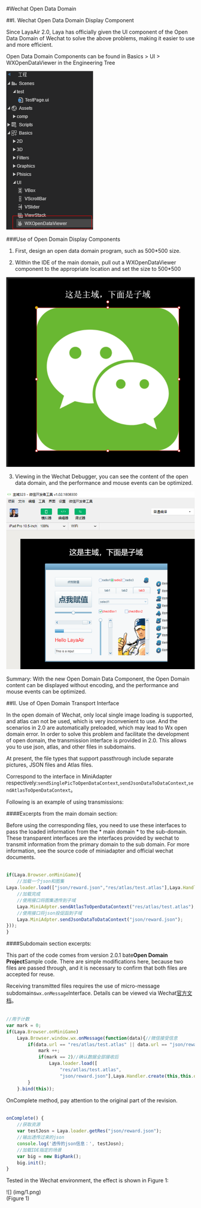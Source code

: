 #Wechat Open Data Domain

##I. Wechat Open Data Domain Display Component

Since LayaAir 2.0, Laya has officially given the UI component of the Open Data Domain of Wechat to solve the above problems, making it easier to use and more efficient.

Open Data Domain Components can be found in Basics > UI > WXOpenDataViewer in the Engineering Tree

![wx1](../../AS/openDomain/img/wx1.png) 







###Use of Open Domain Display Components

1. First, design an open data domain program, such as 500*500 size.

2. Within the IDE of the main domain, pull out a WXOpenDataViewer component to the appropriate location and set the size to 500*500

![wx1](../../AS/openDomain/img/wx2.png) 




3. Viewing in the Wechat Debugger, you can see the content of the open data domain, and the performance and mouse events can be optimized.

![wx1](../../AS/openDomain/img/wx3.png) 




Summary: With the new Open Domain Data Component, the Open Domain content can be displayed without encoding, and the performance and mouse events can be optimized.

##II. Use of Open Domain Transport Interface

In the open domain of Wechat, only local single image loading is supported, and atlas can not be used, which is very inconvenient to use. And the scenarios in 2.0 are automatically preloaded, which may lead to Wx open domain error. In order to solve this problem and facilitate the development of open domain, the transmission interface is provided in 2.0. This allows you to use json, atlas, and other files in subdomains.

At present, the file types that support passthrough include separate pictures, JSON files and Atlas files.

Correspond to the interface in MiniAdapter respectively:`sendSinglePicToOpenDataContext`,`sendJsonDataToDataContext`,`sendAtlasToOpenDataContext`。

Following is an example of using transmissions:

####Excerpts from the main domain section:

Before using the corresponding files, you need to use these interfaces to pass the loaded information from the * main domain * to the sub-domain. These transparent interfaces are the interfaces provided by wechat to transmit information from the primary domain to the sub domain. For more information, see the source code of miniadapter and official wechat documents.


```typescript

if(Laya.Browser.onMiniGame){
    //加载一个json和图集
Laya.loader.load(["json/reward.json","res/atlas/test.atlas"],Laya.Handler.create(null,function(){
    //加载完成
    //使用接口将图集透传到子域
	Laya.MiniAdpter.sendAtlasToOpenDataContext("res/atlas/test.atlas");	
    //使用接口将json投促函到子域
    Laya.MiniAdpter.sendJsonDataToDataContext("json/reward.json");
}));
}
```


####Subdomain section excerpts:

This part of the code comes from version 2.0.1 bate**Open Domain Project**Sample code. There are simple modifications here, because two files are passed through, and it is necessary to confirm that both files are accepted for reuse.

Receiving transmitted files requires the use of micro-message subdomains`wx.onMessage`Interface. Details can be viewed via Wechat[官方文档](https://developers.weixin.qq.com/minigame/dev/api/wx.onMessage.html)。


```typescript

//用于计数
var mark = 0;
if(Laya.Browser.onMiniGame)
    Laya.Browser.window.wx.onMessage(function(data){//微信接受信息
        if(data.url == "res/atlas/test.atlas" || data.url == "json/reward.json"){
        	mark ++;
            if(mark == 2)//确认数据全部接收后
            	Laya.loader.load([
               		"res/atlas/test.atlas",
                	"json/reward.json"],Laya.Handler.create(this,this.onComplete));
        }
	}.bind(this));
```


OnComplete method, pay attention to the original part of the revision.


```typescript

onComplete() {
    //获取资源
    var testJosn = Laya.loader.getRes("json/reward.json");
    //输出透传过来的json
    console.log('透传的json信息：', testJosn);
    //加载IDE指定的场景
    var big = new BigRank();
    big.init();
}
```


Tested in the Wechat environment, the effect is shown in Figure 1:

![] (img/1.png)<br> (Figure 1)

